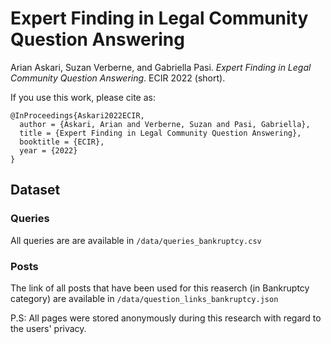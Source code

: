 # Expert Finding in Legal Community Question Answering
Arian Askari, Suzan Verberne, and Gabriella Pasi. *Expert Finding in Legal Community Question Answering*. ECIR 2022 (short).

If you use this work, please cite as:

```
@InProceedings{Askari2022ECIR,
  author = {Askari, Arian and Verberne, Suzan and Pasi, Gabriella},
  title = {Expert Finding in Legal Community Question Answering},
  booktitle = {ECIR},
  year = {2022}
}
```
## Dataset

### Queries
All queries are are available in `/data/queries_bankruptcy.csv`

### Posts
The link of all posts that have been used for this reaserch (in Bankruptcy category) are available in `/data/question_links_bankruptcy.json`

P.S: All pages were stored anonymously during this research with regard to the users' privacy.
